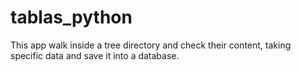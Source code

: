 # tablas_python
This app walk inside a tree directory and check their content, taking specific data and save it into a database.
